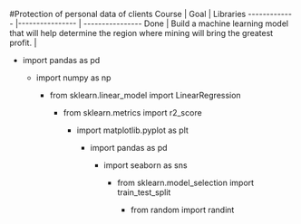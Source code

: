 #Protection of personal data of clients
Course | Goal | Libraries
------------- |---------------- | ---------------- 
Done | Build a machine learning model that will help determine the region where mining will bring the greatest profit.  |<ul><li>import pandas as pd</li><ul><li>import numpy as np</li><ul><li>from sklearn.linear_model import LinearRegression</li><ul><li>from sklearn.metrics import r2_score</li><ul><li>import matplotlib.pyplot as plt  </li><ul><li>import pandas as pd  </li><ul><li>import seaborn as sns  </li><ul><li>from sklearn.model_selection import train_test_split</li><ul><li>from random import randint</li>

